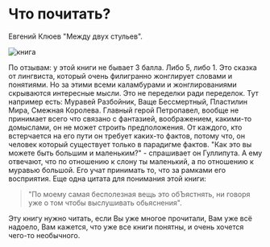 # Что почитать?

Евгений Клюев "Между двух стульев".

![книга](https://www.google.com/search?sca_esv=581353aac19f9e2d&q=%D0%BC%D0%B5%D0%B6%D0%B4%D1%83+%D0%B4%D0%B2%D1%83%D1%85+%D1%81%D1%82%D1%83%D0%BB%D1%8C%D0%B5%D0%B2+%D0%B5%D0%B2%D0%B3%D0%B5%D0%BD%D0%B8%D0%B9+%D0%BA%D0%BB%D1%8E%D0%B5%D0%B2+%D0%BA%D0%BD%D0%B8%D0%B3%D0%B0&udm=2&fbs=AEQNm0BXuk30Uy1qcEnn8QSMeuArWBSvlFBO_lFg_WPI4vfsp-n-nUm98cpQyIpblQ3crQAls8hmUFjBKxF8wv23n0R9P3m0rErvXA_d4AwYHYfQLSV68GRIO3XNKRKzrkfhTzjSQMgoISR2z_BRkM8r-JCiYOrIpZXyupPr0X692bYQD2g-bL35gPK6kl_FOT4aaYKbxp50suCePLIuoMIX-7u4R18XXEp7c_VudhQ3m49bI1DMq-4&sa=X&ved=2ahUKEwj19er9ruiJAxXKFRAIHS1uJ_MQtKgLegQIIhAB&biw=1396&bih=592&dpr=1.38#vhid=ghjdEh-Z3JWdBM&vssid=mosaic)

По отзывам: у этой книги не бывает 3 балла. Либо 5, либо 1. Это сказка от лингвиста, который очень филигранно жонглирует словами и понятиями. Но за этими всеми каламбурами и жонглированиями скрываются интересные мысли. Это не переделки ради переделок. Тут например есть: Муравей Разбойник, Ваще Бессмертный, Пластилин Мира, Смежная Королева. Главный герой Петропавел, вообще не принимает всего что связано с фантазией, воображением, какими-то домыслами, он не может строить предположения. От каждого, кто встерчается на его пути он требует каких-то фактов, потому что, он человек который существует только в  парадигме  фактов. "Как это вы можете быть большим и маленьким?" - спрашивает он Гуллипута. А ему отвечают, что по отношению к слону ты маленький, а по отношению к муравью большой. Его учат принимать то, что за рамками его восприятия. 
Еще одна цитата для понимания этой книги:
>"По моему самая бесполезная вещь это обЪястнять, ни говоря уже о том чтобы выслушивать обьяснения".

Эту книгу нужно читать, если Вы уже многое прочитали, Вам уже всё надоело, Вам кажется, что уже все книги понятны, и очень хочется чего-то необычного. 